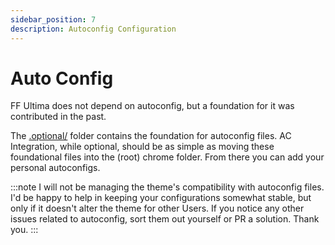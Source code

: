 ```yaml
---
sidebar_position: 7
description: Autoconfig Configuration
---
```


# Auto Config

FF Ultima does not depend on autoconfig, but a foundation for it was contributed in the past.

The [.optional/](https://github.com/soulhotel/FF-ULTIMA/tree/main/.optional) folder contains the foundation for autoconfig files. AC Integration, while optional, should be as simple as moving these foundational files into the (root) chrome folder. From there you can add your personal autoconfigs.

:::note
I will not be managing the theme's compatibility with autoconfig files. I'd be happy to help in keeping your configurations somewhat stable, but only if it doesn't alter the theme for other Users. If you notice any other issues related to autoconfig, sort them out yourself or PR a solution. Thank you.
:::